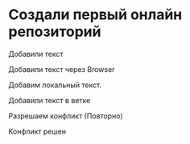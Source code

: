 ﻿# Создали первый онлайн репозиторий

Добавили текст

Добавили текст через Browser

Добавим локальный текст.

Добавили текст в ветке

Разрешаем конфликт (Повторно)

Конфликт решен
